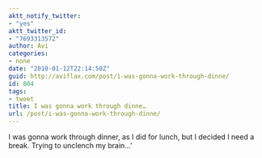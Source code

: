 ```yaml
---
aktt_notify_twitter:
- "yes"
aktt_twitter_id:
- "7693313572"
author: Avi
categories:
- none
date: "2010-01-12T22:14:50Z"
guid: http://aviflax.com/post/i-was-gonna-work-through-dinne/
id: 804
tags:
- tweet
title: I was gonna work through dinne…
url: /post/i-was-gonna-work-through-dinne/
---
```

I was gonna work through dinner, as I did for lunch, but I decided I need a break. Trying to unclench my brain…'